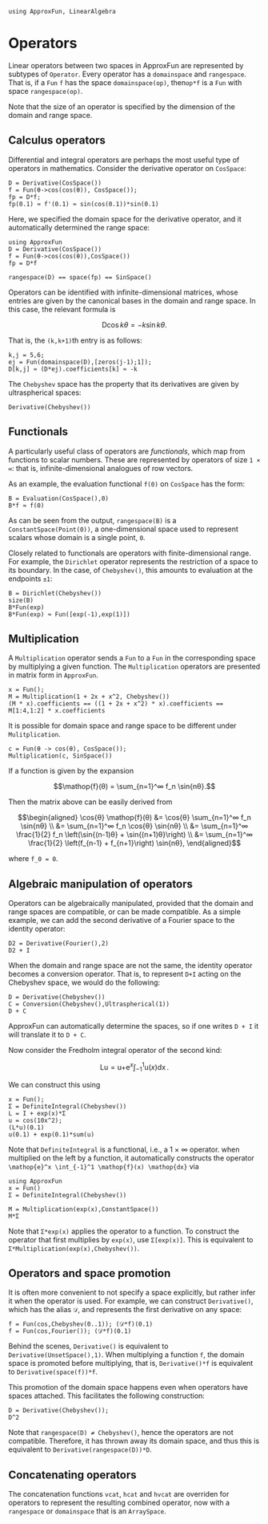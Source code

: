 ```@setup using-pkgs
using ApproxFun, LinearAlgebra
```

# Operators

Linear operators between two spaces in ApproxFun are represented by subtypes of `Operator`.  Every operator has a `domainspace` and `rangespace`.  That is, if a `Fun` `f` has the space `domainspace(op)`, then`op*f` is a `Fun` with space `rangespace(op)`.

Note that the size of an operator is specified by the dimension of the domain and range space.  

## Calculus operators

Differential and integral operators are perhaps the most useful type of operators in mathematics.  Consider the derivative operator on `CosSpace`:

```@repl using-pkgs
D = Derivative(CosSpace())
f = Fun(θ->cos(cos(θ)), CosSpace());
fp = D*f;
fp(0.1) ≈ f'(0.1) ≈ sin(cos(0.1))*sin(0.1)
```

Here, we specified the domain space for the derivative operator, and it automatically
determined the range space:

```@setup def-D
using ApproxFun
D = Derivative(CosSpace())
f = Fun(θ->cos(cos(θ)),CosSpace())
fp = D*f
```

```@repl def-D
rangespace(D) == space(fp) == SinSpace()
```

Operators can be identified with infinite-dimensional matrices, whose entries are given by the canonical bases in the domain and range space.  In this case, the relevant formula is

```math
\mathop{D} \cos{kθ} = -k \sin{kθ}.
```

That is, the `(k,k+1)`th entry is as follows:

```@repl def-D
k,j = 5,6;
ej = Fun(domainspace(D),[zeros(j-1);1]);
D[k,j] ≈ (D*ej).coefficients[k] ≈ -k
```

The `Chebyshev` space has the property that its derivatives are given by ultraspherical spaces:

```@repl using-pkgs
Derivative(Chebyshev())
```

## Functionals

A particularly useful class of operators are _functionals_, which map from functions to scalar numbers.  These are represented by operators of size `1 × ∞`: that is, infinite-dimensional analogues of row vectors.

As an example, the evaluation functional `f(0)` on `CosSpace` has the form:

```@repl using-pkgs
B = Evaluation(CosSpace(),0)
B*f ≈ f(0)
```

As can be seen from the output, `rangespace(B)` is a `ConstantSpace(Point(0))`, a one-dimensional space used to represent scalars whose domain is a single point, `0`.

Closely related to functionals are operators with finite-dimensional range.  For example, the `Dirichlet` operator represents the restriction of a space to its boundary.  In the case, of `Chebyshev()`, this amounts to evaluation at the endpoints `±1`:

```@repl using-pkgs
B = Dirichlet(Chebyshev())
size(B)
B*Fun(exp)
B*Fun(exp) ≈ Fun([exp(-1),exp(1)])
```

## Multiplication

A `Multiplication` operator sends a `Fun` to a `Fun` in the corresponding space by multiplying a given function. The `Multiplication` operators are presented in matrix form in `ApproxFun`.

```@repl using-pkgs
x = Fun();
M = Multiplication(1 + 2x + x^2, Chebyshev())
(M * x).coefficients == ((1 + 2x + x^2) * x).coefficients == M[1:4,1:2] * x.coefficients
```

It is possible for domain space and range space to be different under `Mulitplication`.

```@repl using-pkgs
c = Fun(θ -> cos(θ), CosSpace());
Multiplication(c, SinSpace())
```

If a function is given by the expansion

```math
\mathop{f}(θ) = \sum_{n=1}^∞  f_n \sin{nθ}.
```

Then the matrix above can be easily derived from

```math
\begin{aligned}
\cos{θ} \mathop{f}(θ) &= \cos{θ} \sum_{n=1}^∞ f_n \sin{nθ} \\
                          &= \sum_{n=1}^∞ f_n \cos{θ} \sin{nθ} \\
                          &= \sum_{n=1}^∞ \frac{1}{2} f_n \left(\sin{(n-1)θ} + \sin{(n+1)θ}\right) \\
                          &= \sum_{n=1}^∞ \frac{1}{2} \left(f_{n-1} + f_{n+1}\right) \sin{nθ},
\end{aligned}
```

where ``f_0 = 0``.

## Algebraic manipulation of operators

Operators can be algebraically manipulated, provided that the domain and range spaces are compatible, or can be made compatible.  As a simple example, we can add the second derivative of a Fourier space to the
identity operator:

```@repl using-pkgs
D2 = Derivative(Fourier(),2)
D2 + I
```

When the domain and range space are not the same, the identity operator becomes a conversion operator.  That is, to represent `D+I` acting on the Chebyshev space, we would do the following:

```@repl using-pkgs
D = Derivative(Chebyshev())
C = Conversion(Chebyshev(),Ultraspherical(1))
D + C
```

ApproxFun can automatically determine the spaces, so if one writes `D + I` it will translate it to `D + C`.  

Now consider the Fredholm integral operator of the second kind:

```math
\mathop{L} \mathop{u} = \mathop{u} + \mathop{e}^x \int_{-1}^1 \mathop{u}(x) \mathop{dx}.
```

We can construct this using

```@repl using-pkgs
x = Fun();
Σ = DefiniteIntegral(Chebyshev())
L = I + exp(x)*Σ
u = cos(10x^2);
(L*u)(0.1)
u(0.1) + exp(0.1)*sum(u)
```

Note that `DefiniteIntegral` is a functional, i.e., a 1 × ∞ operator.  when multiplied on the left by a function, it automatically constructs the operator ``\mathop{e}^x \int_{-1}^1 \mathop{f}(x) \mathop{dx}`` via

```@setup def-Σ
using ApproxFun
x = Fun()
Σ = DefiniteIntegral(Chebyshev())
```

```@repl def-Σ
M = Multiplication(exp(x),ConstantSpace())
M*Σ
```

Note that `Σ*exp(x)` applies the operator to a function.  To construct the operator that first multiplies by `exp(x)`, use `Σ[exp(x)]`.  This is equivalent to `Σ*Multiplication(exp(x),Chebyshev())`.

## Operators and space promotion

It is often more convenient to not specify a space explicitly, but rather infer it when the operator is used.  For example, we can construct `Derivative()`, which has the alias `𝒟`, and represents the first derivative on any space:

```@repl using-pkgs
f = Fun(cos,Chebyshev(0..1)); (𝒟*f)(0.1)
f = Fun(cos,Fourier()); (𝒟*f)(0.1)
```

Behind the scenes, `Derivative()` is equivalent to `Derivative(UnsetSpace(),1)`.  When multiplying a function `f`, the domain space is promoted before multiplying, that is, `Derivative()*f` is equivalent to `Derivative(space(f))*f`.  

This promotion of the domain space happens even when operators have spaces attached.  This facilitates the following construction:

```@repl using-pkgs
D = Derivative(Chebyshev());
D^2
```

Note that `rangespace(D) ≠ Chebyshev()`, hence the operators are not compatible.  Therefore, it has thrown away its domain space, and thus this is equivalent to `Derivative(rangespace(D))*D`.

## Concatenating operators

The concatenation functions `vcat`, `hcat` and `hvcat` are overriden for operators to represent the resulting combined operator, now with a `rangespace` or `domainspace` that is an `ArraySpace`.
